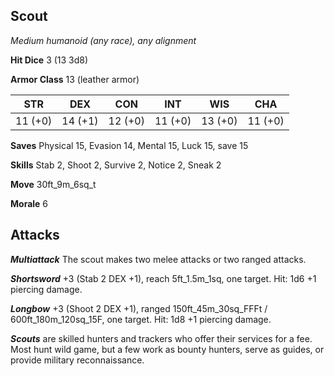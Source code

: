 ## Scout

*Medium humanoid (any race), any alignment*

**Hit Dice** 3 (13 3d8)

**Armor Class** 13 (leather armor)

| STR     | DEX     | CON     | INT     | WIS     | CHA     |
|---------|---------|---------|---------|---------|---------|
| 11 (+0) | 14 (+1) | 12 (+0) | 11 (+0) | 13 (+0) | 11 (+0) |

**Saves** Physical 15, Evasion 14, Mental 15, Luck 15, save 15

**Skills** Stab 2, Shoot 2, Survive 2, Notice 2, Sneak 2

**Move** 30ft\_9m\_6sq\_t

**Morale** 6

## Attacks

***Multiattack*** The scout makes two melee attacks or two ranged attacks.

***Shortsword*** +3 (Stab 2 DEX +1), reach 5ft\_1.5m\_1sq, one target. Hit: 1d6 +1 piercing damage.

***Longbow*** +3 (Shoot 2 DEX +1), ranged 150ft\_45m\_30sq\_FFFt / 600ft\_180m\_120sq\_15F, one target. Hit: 1d8 +1 piercing damage.

***Scouts*** are skilled hunters and trackers who offer their services for a fee. Most hunt wild game, but a few work as bounty hunters, serve as guides, or provide military reconnaissance.

